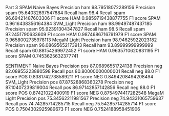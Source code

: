 Part 3
SPAM
Naive Bayes
Precision ham 98.79518072289156
Precision spam 95.64032697547684
Recall ham 98.4
Recall spam 96.69421487603306
F1 score HAM 0.9859719438877755
F1 score SPAM 0.9616438356164384
SVM_Light
Precision ham 98.99497487437185
Precision spam 95.92391304347827
Recall ham 98.5
Recall spam 97.2451790633609
F1 score HAM 0.9874686716791979
F1 score SPAM 0.9658002735978113
MegaM Light
Precision ham 98.94625922023182
Precision spam 96.08695652173913
Recall ham 93.89999999999999
Recall spam 60.88154269972452
F1 score HAM 0.9635710620831195
F1 score SPAM 0.7453625632377741

SENTIMENT
Naive Bayes
Precision pos 87.06896551724138
Precision neg 82.08955223880598
Recall pos 80.80000000000001
Recall neg 88.0
F1 score POS 0.8381742738589211
F1 score NEG 0.8494208494208494
SVM_Light
Precision pos 87.87528868360278
Precision neg 87.10407239819004
Recall pos 86.97142857142856
Recall neg 88.0
F1 score POS 0.87421022400919
F1 score NEG 0.8754974417282548
MegaM Light
Precision pos 75.34562211981567
Precision neg 74.94331065759637
Recall pos 74.74285714285715
Recall neg 75.54285714285714
F1 score POS 0.7504302925989673
F1 score NEG 0.7524188958451906
